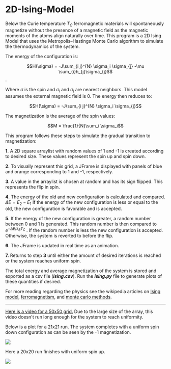 # 2D-Ising-Model

Below the Curie temperature $T_C$ ferromagnetic materials will spontaneously magnetize without the presence of a magnetic field as the magnetic moments of the atoms align naturally over time. This program is a 2D Ising Model that uses the Metropolis–Hastings Monte Carlo algorithm to simulate the thermodynamics of the system.

The energy of the configuration is:

$$H(\sigma) =  -J\sum_{i j}^{N} \sigma_i \sigma_{j} -\mu \sum_{i}h_{j}\sigma_{j}$$. 

Where $\sigma$ is the spin and $\sigma_i$ and $\sigma_j$ are nearest neighbors. This model assumes the external magnetic field is 0. The energy then reduces to:

$$H(\sigma) =  -J\sum_{i j}^{N} \sigma_i \sigma_{j}$$

The magnetization is the average of the spin values:


$$M = \frac{1}{N}\sum_i \sigma_i$$




This program follows these steps to simulate the gradual transition to magnetization:

**1.** A 2D square arraylist with random values of 1 and -1 is created according to desired size. These values represent the spin up and spin down. 

**2.** To visually represent this grid, a JFrame is displayed with panels of blue and orange corresponding to 1 and -1, respectively. 

**3.**  A value in the arraylist is chosen at random and has its sign flipped. This represents the flip in spin.

**4.**  The energy of the old and new configuration is calculated and compared. $\Delta E = E_2 - E_1$ 
If the energy of the new configuration is less or equal to the old, the new configuration is favorable and is accepted. 

**5.**  If the energy of the new configuration is greater, a random number between 0 and 1 is generated. This random number is then compared to $e^{-\Delta E/k_B T_C}$ . If the random number is less the new configuration is accepted. Otherwise, the system is reverted to before the flip.

**6.**  The JFrame is updated in real time as an animation.

**7.**  Returns to step **3** until either the amount of desired iterations is reached or the system reaches uniform spin.

The total energy and average magnetization of the system is stored and exported as a csv file (***ising.csv***). Run the ***ising.py*** file to generate plots of these quantities if desired. 

For more reading regarding the physics see the wikipedia articles on [Ising model](https://en.wikipedia.org/wiki/Ising_model), [ferromagnetism](https://en.wikipedia.org/wiki/Ferromagnetism#Curie_temperature), and [monte carlo methods](https://en.wikipedia.org/wiki/Monte_Carlo_method).

-------

[Here is a video for a 50x50 grid.](https://www.youtube.com/watch?v=5gmFp_87Nh8) Due to the large size of the array, this video doesn't run long enough for the system to reach uniformity.



Below is a plot for a 21x21 run. The system completes with a uniform spin down configuration as can be seen by the -1 magnetization. 

![](https://i.imgur.com/m55lS9N.png)

Here a 20x20 run finishes with uniform spin up.

![](https://i.imgur.com/ysLkGq5.png)

